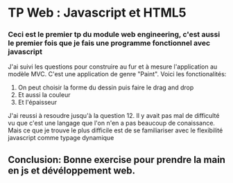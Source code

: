 <h1>TP Web : Javascript et HTML5 </h1>

<h3>Ceci est le premier tp du module web engineering, c'est aussi  le premier fois que je fais une programme fonctionnel avec javascript </h3>

<p>J'ai suivi les questions pour construire au fur et à mesure l'application au modèle MVC. C'est une application de genre "Paint". Voici les fonctionalités:</p>
<ol>
<li>On peut choisir la forme du dessin puis faire le drag and drop </li>
<li>Et aussi la couleur </li>
<li>Et l'épaisseur </li>
</ol>
<p>J'ai reussi à resoudre jusqu'à la question 12. Il y avait pas mal de difficulté vu que c'est une langage que l'on n'en a pas beaucoup de conaissance. Mais ce que je trouve le plus difficile est  de se familiariser avec le flexibilité javascript comme typage dynamique</p>
<h2>Conclusion: Bonne exercise pour prendre la main en js et dévéloppement web. </h2>

